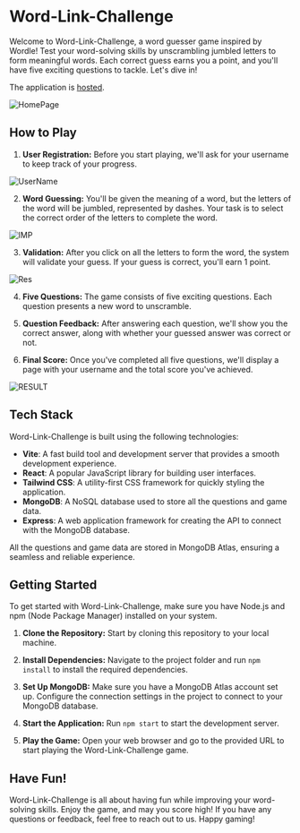 # Word-Link-Challenge

Welcome to Word-Link-Challenge, a word guesser game inspired by Wordle! Test your word-solving skills by unscrambling jumbled letters to form meaningful words. Each correct guess earns you a point, and you'll have five exciting questions to tackle. Let's dive in!

The application is [hosted](https://word-linkchallenge.onrender.com/).

![HomePage](https://github.com/nivivirat/WordLink-Challenge/assets/112305849/ce2af8d2-e3a0-4898-a54c-818e8867ea7b)

## How to Play

1. **User Registration:** Before you start playing, we'll ask for your username to keep track of your progress.

![UserName](https://github.com/nivivirat/WordLink-Challenge/assets/112305849/46d17875-b289-47bb-b765-53732b1fe106)

2. **Word Guessing:** You'll be given the meaning of a word, but the letters of the word will be jumbled, represented by dashes. Your task is to select the correct order of the letters to complete the word.

![IMP](https://github.com/nivivirat/WordLink-Challenge/assets/112305849/8035c5cb-1065-4a8e-918d-8dcdc4feeed8)

3. **Validation:** After you click on all the letters to form the word, the system will validate your guess. If your guess is correct, you'll earn 1 point.

![Res](https://github.com/nivivirat/WordLink-Challenge/assets/112305849/f74f1831-a15d-4ba6-8a86-d9db48f114be)

4. **Five Questions:** The game consists of five exciting questions. Each question presents a new word to unscramble.

5. **Question Feedback:** After answering each question, we'll show you the correct answer, along with whether your guessed answer was correct or not.

6. **Final Score:** Once you've completed all five questions, we'll display a page with your username and the total score you've achieved.

![RESULT](https://github.com/nivivirat/WordLink-Challenge/assets/112305849/7e3a1bb4-cb99-4860-a48e-5579391ff4f8)

## Tech Stack

Word-Link-Challenge is built using the following technologies:

- **Vite**: A fast build tool and development server that provides a smooth development experience.
- **React**: A popular JavaScript library for building user interfaces.
- **Tailwind CSS**: A utility-first CSS framework for quickly styling the application.
- **MongoDB**: A NoSQL database used to store all the questions and game data.
- **Express**: A web application framework for creating the API to connect with the MongoDB database.

All the questions and game data are stored in MongoDB Atlas, ensuring a seamless and reliable experience.

## Getting Started

To get started with Word-Link-Challenge, make sure you have Node.js and npm (Node Package Manager) installed on your system.

1. **Clone the Repository:** Start by cloning this repository to your local machine.

2. **Install Dependencies:** Navigate to the project folder and run `npm install` to install the required dependencies.

3. **Set Up MongoDB:** Make sure you have a MongoDB Atlas account set up. Configure the connection settings in the project to connect to your MongoDB database.

4. **Start the Application:** Run `npm start` to start the development server.

5. **Play the Game:** Open your web browser and go to the provided URL to start playing the Word-Link-Challenge game.

## Have Fun!

Word-Link-Challenge is all about having fun while improving your word-solving skills. Enjoy the game, and may you score high! If you have any questions or feedback, feel free to reach out to us. Happy gaming!
